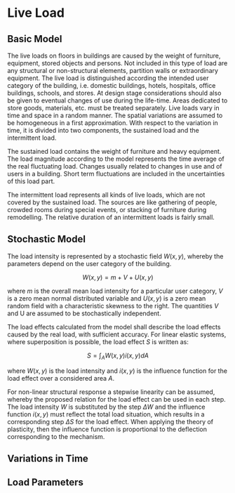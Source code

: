 # Live Load

## Basic Model

The live loads on floors in buildings are caused by the weight of furniture, equipment, stored objects
and persons. Not included in this type of load are any structural or non-structural elements, partition walls or
extraordinary equipment. The live load is distinguished according the intended user category of the building, i.e.
domestic buildings, hotels, hospitals, office buildings, schools, and stores. At design stage considerations
should also be given to eventual changes of use during the life-time. Areas dedicated to store goods, materials,
etc. must be treated separately. Live loads vary in time and space in a random manner. The spatial variations
are assumed to be homogeneous in a first approximation. With respect to the variation in time, it is divided into
two components, the sustained load and the intermittent load.

The sustained load contains the weight of furniture and heavy equipment. The load magnitude
according to the model represents the time average of the real fluctuating load. Changes usually related to
changes in use and of users in a building. Short term fluctuations are included in the uncertainties of this load
part.

The intermittent load represents all kinds of live loads, which are not covered by the sustained load.
The sources are like gathering of people, crowded rooms during special events, or stacking of furniture during
remodelling. The relative duration of an intermittent loads is fairly small.

## Stochastic Model

The load intensity is represented by a stochastic field $W(x,y)$, whereby the parameters depend on
the user category of the building.

$$
W ( x , y ) = m + V + U ( x, y )
$$

where $m$ is the overall mean load intensity for a particular user category, $V$ is a zero mean normal distributed
variable and $U(x,y)$ is a zero mean random field with a characteristic skewness to the right. The quantities $V$
and U are assumed to be stochastically independent.

The load effects calculated from the model shall describe the load effects caused by the real load, with
sufficient accuracy. For linear elastic systems, where superposition is possible, the load effect $S$ is written as:

$$
S = \int_A W ( x, y ) i( x, y ) dA
$$

where $W(x,y)$ is the load intensity and $i(x,y)$ is the influence function for the load effect over a considered area $A$.

For non-linear structural response a stepwise linearity can be assumed, whereby the proposed relation
for the load effect can be used in each step. The load intensity $W$ is substituted by the step $\Delta W$ and the
influence function $i(x,y)$ must reflect the total load situation, which results in a corresponding step
$\Delta S$ for the load effect. When applying the theory of plasticity, then the influence function is 
proportional to the deflection corresponding to the mechanism.


## Variations in Time
## Load Parameters

